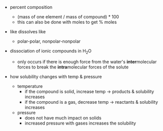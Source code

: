- percent composition
	- (mass of one element / mass of compound) $*$ 100
	- this can also be done with moles to get % moles
	
- like dissolves like
	- polar-polar, nonpolar-nonpolar
	
- dissociation of ionic compounds in H$_2$O
	- only occurs if there is enough force from the water's <strong>inter</strong>molecular forces to break the <strong>intra</strong>molecular forces of the solute  

- how solubility changes with temp & pressure
	- temperature
		- if the compound is solid, increase temp -> products & solubility increases
		- if the compound is a gas, decrease temp -> reactants & solubility increases
	- pressure
		- does not have much impact on solids
		- increased pressure with gases increases the solubility